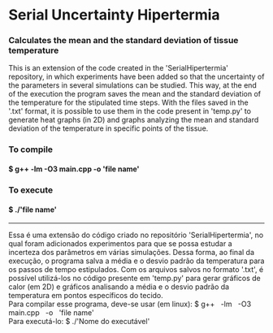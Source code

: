 <h1>Serial Uncertainty Hipertermia</h1>

<h3>Calculates the mean and the standard deviation of tissue temperature</h3>

<p> This is an extension of the code created in the 'SerialHipertermia' repository, in which experiments have been added so that the uncertainty of the parameters in several simulations can be studied. This way, at the end of the execution the program saves the mean and the standard deviation of the temperature for the stipulated time steps. With the files saved in the '.txt' format, it is possible to use them in the code present in 'temp.py' to generate heat graphs (in 2D) and graphs analyzing the mean and standard deviation of the temperature in specific points of the tissue. </p> 
<h3>To compile</h3>
<h4> $ g++ -lm -O3 main.cpp -o 'file name'</h4> 
<h3>To execute</h3>
<h4> $ ./'file name'</h4>

-----------------------------------------------------------------------------------------------------------------------------------------------------------

Essa é uma extensão do código criado no repositório 'SerialHipertermia', no qual foram adicionados experimentos para que se possa estudar a incerteza dos parâmetros em várias simulações. Dessa forma, ao final da execução, o programa salva a média e o desvio padrão da temperatura para os passos de tempo estipulados. Com os arquivos salvos no formato '.txt', é possível utilizá-los no código presente em 'temp.py' para gerar gráficos de calor (em 2D) e gráficos analisando a média e o desvio padrão da temperatura em pontos específicos do tecido. <br />
Para compilar esse programa, deve-se usar (em linux): $ g++ &nbsp; -lm &nbsp; -O3 &nbsp; main.cpp &nbsp; -o &nbsp; 'file name' &nbsp; <br />
Para executá-lo: $ ./'Nome do executável'
   
